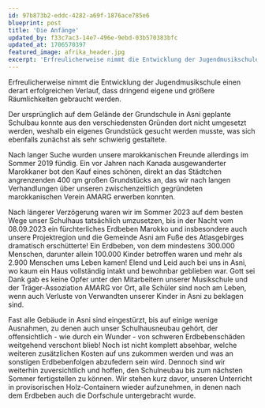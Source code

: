 ```yaml
---
id: 97b873b2-eddc-4282-a69f-1876ace785e6
blueprint: post
title: 'Die Anfänge'
updated_by: f33c7ac3-14e7-496e-9ebd-03b570383bfc
updated_at: 1706570397
featured_image: afrika_header.jpg
excerpt: 'Erfreulicherweise nimmt die Entwicklung der Jugendmusikschule einen derart erfolgreichen Verlauf, dass dringend eigene und größere Räumlichkeiten gebraucht werden.'
---
```

Erfreulicherweise nimmt die Entwicklung der Jugendmusikschule einen derart erfolgreichen Verlauf, dass dringend eigene und größere Räumlichkeiten gebraucht werden.

Der ursprünglich auf dem Gelände der Grundschule in Asni geplante Schulbau konnte aus den verschiedensten Gründen dort nicht umgesetzt werden, weshalb ein eigenes Grundstück gesucht werden musste, was sich ebenfalls zunächst als sehr schwierig gestaltete.

Nach langer Suche wurden unsere marokkanischen Freunde allerdings im Sommer 2019 fündig. Ein vor Jahren nach Kanada ausgewanderter Marokkaner bot den Kauf eines schönen, direkt an das Städtchen angrenzenden 400 qm großen Grundstücks an, das wir nach langen Verhandlungen über unseren zwischenzeitlich gegründeten marokkanischen Verein AMARG erwerben konnten.

Nach längerer Verzögerung waren wir im Sommer 2023 auf dem besten Wege unser Schulhaus tatsächlich umzusetzen, bis in der Nacht vom 08.09.2023 ein fürchterliches Erdbeben Marokko und insbesondere auch unsere Projektregion und die Gemeinde Asni am Fuße des Atlasgebirges dramatisch erschütterte! Ein Erdbeben, von dem mindestens 300.000 Menschen, darunter allein 100.000 Kinder betroffen waren und mehr als 2.900 Menschen ums Leben kamen! Elend und Leid auch bei uns in Asni, wo kaum ein Haus vollständig intakt und bewohnbar geblieben war. Gott sei Dank gab es keine Opfer unter den Mitarbeitern unserer Musikschule und der Träger-Assoziation AMARG vor Ort,  alle Schüler sind noch am Leben, wenn auch Verluste von Verwandten unserer Kinder in Asni zu beklagen sind.

Fast alle Gebäude in Asni sind eingestürzt, bis auf einige wenige Ausnahmen, zu denen auch unser Schulhausneubau gehört, der offensichtlich - wie durch ein Wunder - von schweren Erdbebenschäden weitgehend verschont blieb! Noch ist nicht komplett absehbar, welche weiteren zusätzlichen Kosten auf uns zukommen werden und was an sonstigen Erdbebenfolgen abzufedern sein wird. Dennoch sind wir weiterhin zuversichtlich und hoffen, den Schulneubau bis zum nächsten Sommer fertigstellen zu können. Wir stehen kurz davor, unseren Unterricht in provisorischen Holz-Containern wieder aufzunehmen, in denen nach dem Erdbeben auch die Dorfschule untergebracht wurde.